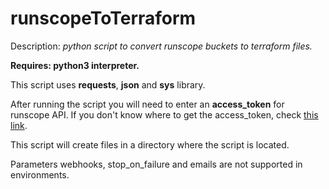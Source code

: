 # runscopeToTerraform
Description: _python script to convert runscope buckets to terraform files._

**Requires: python3 interpreter.**

This script uses **requests**, **json** and **sys** library.

After running the script you will need to enter an **access_token** for runscope API. If you don't know where to get the access_token, check [this link](https://www.runscope.com/docs/api/authentication).

This script will create files in a directory where the script is located.

Parameters webhooks, stop_on_failure and emails are not supported in environments.
